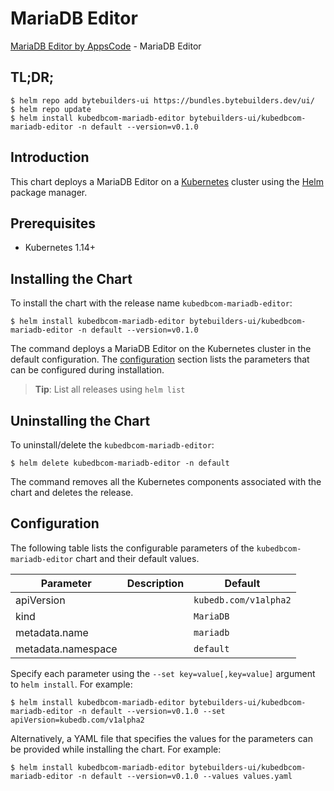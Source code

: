 # MariaDB Editor

[MariaDB Editor by AppsCode](https://byte.builders) - MariaDB Editor

## TL;DR;

```console
$ helm repo add bytebuilders-ui https://bundles.bytebuilders.dev/ui/
$ helm repo update
$ helm install kubedbcom-mariadb-editor bytebuilders-ui/kubedbcom-mariadb-editor -n default --version=v0.1.0
```

## Introduction

This chart deploys a MariaDB Editor on a [Kubernetes](http://kubernetes.io) cluster using the [Helm](https://helm.sh) package manager.

## Prerequisites

- Kubernetes 1.14+

## Installing the Chart

To install the chart with the release name `kubedbcom-mariadb-editor`:

```console
$ helm install kubedbcom-mariadb-editor bytebuilders-ui/kubedbcom-mariadb-editor -n default --version=v0.1.0
```

The command deploys a MariaDB Editor on the Kubernetes cluster in the default configuration. The [configuration](#configuration) section lists the parameters that can be configured during installation.

> **Tip**: List all releases using `helm list`

## Uninstalling the Chart

To uninstall/delete the `kubedbcom-mariadb-editor`:

```console
$ helm delete kubedbcom-mariadb-editor -n default
```

The command removes all the Kubernetes components associated with the chart and deletes the release.

## Configuration

The following table lists the configurable parameters of the `kubedbcom-mariadb-editor` chart and their default values.

|     Parameter      | Description |        Default        |
|--------------------|-------------|-----------------------|
| apiVersion         |             | `kubedb.com/v1alpha2` |
| kind               |             | `MariaDB`             |
| metadata.name      |             | `mariadb`             |
| metadata.namespace |             | `default`             |


Specify each parameter using the `--set key=value[,key=value]` argument to `helm install`. For example:

```console
$ helm install kubedbcom-mariadb-editor bytebuilders-ui/kubedbcom-mariadb-editor -n default --version=v0.1.0 --set apiVersion=kubedb.com/v1alpha2
```

Alternatively, a YAML file that specifies the values for the parameters can be provided while
installing the chart. For example:

```console
$ helm install kubedbcom-mariadb-editor bytebuilders-ui/kubedbcom-mariadb-editor -n default --version=v0.1.0 --values values.yaml
```
